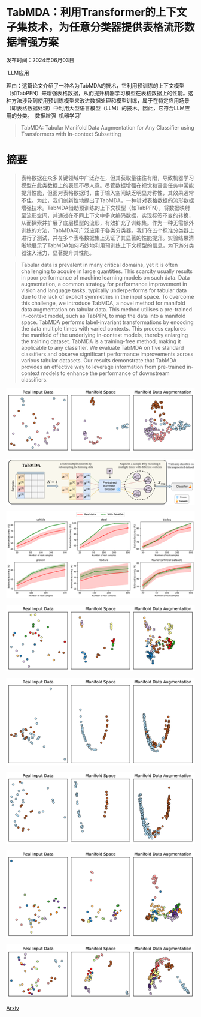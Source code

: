 # TabMDA：利用Transformer的上下文子集技术，为任意分类器提供表格流形数据增强方案

发布时间：2024年06月03日

`LLM应用

理由：这篇论文介绍了一种名为TabMDA的技术，它利用预训练的上下文模型（如TabPFN）来增强表格数据，从而提升机器学习模型在表格数据上的性能。这种方法涉及到使用预训练模型来改进数据处理和模型训练，属于在特定应用场景（即表格数据处理）中利用大型语言模型（LLM）的技术。因此，它符合LLM应用的分类。` `数据增强` `机器学习`

> TabMDA: Tabular Manifold Data Augmentation for Any Classifier using Transformers with In-context Subsetting

# 摘要

> 表格数据在众多关键领域中广泛存在，但其获取量往往有限，导致机器学习模型在此类数据上的表现不尽人意。尽管数据增强在视觉和语言任务中常能提升性能，但面对表格数据时，由于输入空间缺乏明显对称性，其效果通常不佳。为此，我们创新性地提出了TabMDA，一种针对表格数据的流形数据增强技术。TabMDA借助预训练的上下文模型（如TabPFN），将数据映射至流形空间，并通过在不同上下文中多次编码数据，实现标签不变的转换，从而探索并扩展了底层模型的流形，有效扩充了训练集。作为一种无需额外训练的方法，TabMDA可广泛应用于各类分类器。我们在五个标准分类器上进行了测试，并在多个表格数据集上见证了其显著的性能提升。实验结果清晰地展示了TabMDA如何巧妙地利用预训练上下文模型的信息，为下游分类器注入活力，显著提升其性能。

> Tabular data is prevalent in many critical domains, yet it is often challenging to acquire in large quantities. This scarcity usually results in poor performance of machine learning models on such data. Data augmentation, a common strategy for performance improvement in vision and language tasks, typically underperforms for tabular data due to the lack of explicit symmetries in the input space. To overcome this challenge, we introduce TabMDA, a novel method for manifold data augmentation on tabular data. This method utilises a pre-trained in-context model, such as TabPFN, to map the data into a manifold space. TabMDA performs label-invariant transformations by encoding the data multiple times with varied contexts. This process explores the manifold of the underlying in-context models, thereby enlarging the training dataset. TabMDA is a training-free method, making it applicable to any classifier. We evaluate TabMDA on five standard classifiers and observe significant performance improvements across various tabular datasets. Our results demonstrate that TabMDA provides an effective way to leverage information from pre-trained in-context models to enhance the performance of downstream classifiers.

![TabMDA：利用Transformer的上下文子集技术，为任意分类器提供表格流形数据增强方案](../../../paper_images/2406.01805/x1.png)

![TabMDA：利用Transformer的上下文子集技术，为任意分类器提供表格流形数据增强方案](../../../paper_images/2406.01805/x2.png)

![TabMDA：利用Transformer的上下文子集技术，为任意分类器提供表格流形数据增强方案](../../../paper_images/2406.01805/x3.png)

![TabMDA：利用Transformer的上下文子集技术，为任意分类器提供表格流形数据增强方案](../../../paper_images/2406.01805/x4.png)

![TabMDA：利用Transformer的上下文子集技术，为任意分类器提供表格流形数据增强方案](../../../paper_images/2406.01805/x5.png)

![TabMDA：利用Transformer的上下文子集技术，为任意分类器提供表格流形数据增强方案](../../../paper_images/2406.01805/x6.png)

![TabMDA：利用Transformer的上下文子集技术，为任意分类器提供表格流形数据增强方案](../../../paper_images/2406.01805/x7.png)

![TabMDA：利用Transformer的上下文子集技术，为任意分类器提供表格流形数据增强方案](../../../paper_images/2406.01805/x8.png)

[Arxiv](https://arxiv.org/abs/2406.01805)